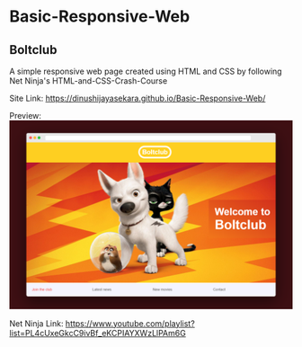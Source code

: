 # Basic-Responsive-Web

## Boltclub

A simple responsive web page created using HTML and CSS by following Net Ninja's HTML-and-CSS-Crash-Course

Site Link: https://dinushijayasekara.github.io/Basic-Responsive-Web/

Preview: ![Preview](https://raw.githubusercontent.com/DinushiJayasekara/Basic-Responsive-Web/master/img/RepoImage.PNG
)

Net Ninja Link: https://www.youtube.com/playlist?list=PL4cUxeGkcC9ivBf_eKCPIAYXWzLlPAm6G
